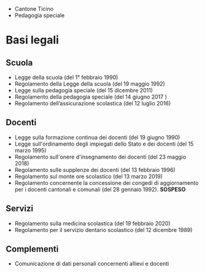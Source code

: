   * Cantone Ticino
  * Pedagogia speciale

#  Basi legali

##  Scuola

  * Legge della scuola (del 1° febbraio 1990)
  * Regolamento della Legge della scuola  (del 19 maggio 1992)
  * Legge sulla pedagogia speciale (del 15 dicembre 2011)
  * Regolamento della pedagogia speciale (del 14 giugno 2017 )
  * Regolamento dell’assicurazione scolastica (del 12 luglio 2016)

##  Docenti

  * Legge sulla formazione continua dei docenti  (del 19 giugno 1990)
  * Legge sull'ordinamento degli impiegati dello Stato e dei docenti (del 15 marzo 1995)
  * Regolamento sull'onere d'insegnamento dei docenti (del 23 maggio 2018)
  * Regolamento sulle supplenze dei docenti (del 13 febbraio 1996)
  * Regolamento sul monte ore scolastico (del 13 marzo 2019)
  * Regolamento concernente la concessione dei congedi di aggiornamento per i docenti cantonali e comunali (del 28 gennaio 1992). **SOSPESO**

##  Servizi

  * Regolamento sulla medicina scolastica (del 19 febbraio 2020)
  * Regolamento per il servizio dentario scolastico (del 12 dicembre 1989)

##  Complementi

  * Comunicazione di dati personali concernenti allievi e docenti

